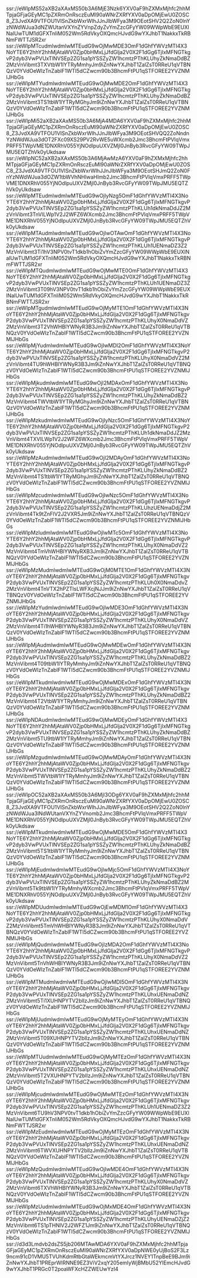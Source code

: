 ssr://eWlpMS52aXB2aXAxMS50b3A6MjE3Nzk6YXV0aF9hZXMxMjhfc2hhMTpjaGFjaGEyMC1pZXRmOnRsczEuMl90aWNrZXRfYXV0aDpOMjEwU0ZOSC8_Z3JvdXA9VTFOU1VISnZkbWxrWlhJJnJlbWFya3M9OEotSHV2Q2ZoN0lnYzNWdWJua3dNZWUtanVXYnZYVnpZdyZvYmZzcGFyYW09WWpWbE9EUXlNalUwTUM1dGFXTnliM052Wm5RdVkyOXQmcHJvdG9wYXJhbT1NakkxTkRBNmFWTTJSR2xr
ssr://eWlpMTcudmlwdmlwMTEudG9wOjMwMDE3OmF1dGhfYWVzMTI4X3NoYTE6Y2hhY2hhMjAtaWV0Zjp0bHMxLjJfdGlja2V0X2F1dGg6TjIxMFNGTkgvP2dyb3VwPVUxTlNVSEp2ZG1sa1pYSSZyZW1hcmtzPThKLUhyZkNmaDdBZ2MzVnVibmt3TXVtbW1lYTRyMmhyJm9iZnNwYXJhbT1ZalZsT0RReU1qVTBNQzV0YVdOeWIzTnZablF1WTI5dCZwcm90b3BhcmFtPU1qSTFOREE2YVZNMlJHbGs
ssr://eWlpMTYudmlwdmlwMTEudG9wOjMwMDE2OmF1dGhfYWVzMTI4X3NoYTE6Y2hhY2hhMjAtaWV0Zjp0bHMxLjJfdGlja2V0X2F1dGg6TjIxMFNGTkgvP2dyb3VwPVUxTlNVSEp2ZG1sa1pYSSZyZW1hcmtzPThKLUhyZkNmaDdBZ2MzVnVibmt3TS1tbW1lYTRyMGhyJm9iZnNwYXJhbT1ZalZsT0RReU1qVTBNQzV0YVdOeWIzTnZablF1WTI5dCZwcm90b3BhcmFtPU1qSTFOREE2YVZNMlJHbGs
ssr://eWlpMi52aXB2aXAxMS50b3A6MjA4MDA6YXV0aF9hZXMxMjhfc2hhMTpjaGFjaGEyMC1pZXRmOnRsczEuMl90aWNrZXRfYXV0aDpOMjEwU0ZOSC8_Z3JvdXA9VTFOU1VISnZkbWxrWlhJJnJlbWFya3M9OEotSHVQQ2ZoNndnYzNWdWJua3dOT2FXc09XS29PV2RvWE5uWXcmb2Jmc3BhcmFtPVlqVmxPRFF5TWpVME1DNXRhV055YjNOdlpuUXVZMjl0JnByb3RvcGFyYW09TWpJMU5EQTZhVk0yUkdsaw
ssr://eWlpNC52aXB2aXAxMS50b3A6MjAwMzA6YXV0aF9hZXMxMjhfc2hhMTpjaGFjaGEyMC1pZXRmOnRsczEuMl90aWNrZXRfYXV0aDpOMjEwU0ZOSC8_Z3JvdXA9VTFOU1VISnZkbWxrWlhJJnJlbWFya3M9OEotSHJmQ2ZoN0FnYzNWdWJua3dOZW1tbWVhNHIwaHImb2Jmc3BhcmFtPVlqVmxPRFF5TWpVME1DNXRhV055YjNOdlpuUXVZMjl0JnByb3RvcGFyYW09TWpJMU5EQTZhVk0yUkdsaw
ssr://eWlpMTEudmlwdmlwMTEudG9wOjIyNzg5OmF1dGhfYWVzMTI4X3NoYTE6Y2hhY2hhMjAtaWV0Zjp0bHMxLjJfdGlja2V0X2F1dGg6TjIxMFNGTkgvP2dyb3VwPVUxTlNVSEp2ZG1sa1pYSSZyZW1hcmtzPThKLUh1dkNmaDdJZ2MzVnVibmt3TnVlLWp1V2J2WFZ6WXcmb2Jmc3BhcmFtPVlqVmxPRFF5TWpVME1DNXRhV055YjNOdlpuUXVZMjl0JnByb3RvcGFyYW09TWpJMU5EQTZhVk0yUkdsaw
ssr://eWlpMTAudmlwdmlwMTEudG9wOjIwOTAwOmF1dGhfYWVzMTI4X3NoYTE6Y2hhY2hhMjAtaWV0Zjp0bHMxLjJfdGlja2V0X2F1dGg6TjIxMFNGTkgvP2dyb3VwPVUxTlNVSEp2ZG1sa1pYSSZyZW1hcmtzPThKLUh1UENmaDZ3Z2MzVnVibmt3Ti1hV3NPV0tvT1dkb1hObiZvYmZzcGFyYW09WWpWbE9EUXlNalUwTUM1dGFXTnliM052Wm5RdVkyOXQmcHJvdG9wYXJhbT1NakkxTkRBNmFWTTJSR2xr
ssr://eWlpMTQudmlwdmlwMTEudG9wOjMwMTE0OmF1dGhfYWVzMTI4X3NoYTE6Y2hhY2hhMjAtaWV0Zjp0bHMxLjJfdGlja2V0X2F1dGg6TjIxMFNGTkgvP2dyb3VwPVUxTlNVSEp2ZG1sa1pYSSZyZW1hcmtzPThKLUh1UENmaDZ3Z2MzVnVibmt3T09hV3NPV0tvT1dkb1hObiZvYmZzcGFyYW09WWpWbE9EUXlNalUwTUM1dGFXTnliM052Wm5RdVkyOXQmcHJvdG9wYXJhbT1NakkxTkRBNmFWTTJSR2xr
ssr://eWlpMTgudmlwdmlwMTEudG9wOjMyMTE1OmF1dGhfYWVzMTI4X3NoYTE6Y2hhY2hhMjAtaWV0Zjp0bHMxLjJfdGlja2V0X2F1dGg6TjIxMFNGTkgvP2dyb3VwPVUxTlNVSEp2ZG1sa1pYSSZyZW1hcmtzPThKLUhyX0NmaDdVZ2MzVnVibmt3T2VhWHBlYWNyR3B3Jm9iZnNwYXJhbT1ZalZsT0RReU1qVTBNQzV0YVdOeWIzTnZablF1WTI5dCZwcm90b3BhcmFtPU1qSTFOREE2YVZNMlJHbGs
ssr://eWlpMjYudmlwdmlwMTEudG9wOjIwMDI2OmF1dGhfYWVzMTI4X3NoYTE6Y2hhY2hhMjAtaWV0Zjp0bHMxLjJfdGlja2V0X2F1dGg6TjIxMFNGTkgvP2dyb3VwPVUxTlNVSEp2ZG1sa1pYSSZyZW1hcmtzPThKLUhyX0NmaDdVZ2MzVnVibmt4TU9hWHBlYWNyR3B3Jm9iZnNwYXJhbT1ZalZsT0RReU1qVTBNQzV0YVdOeWIzTnZablF1WTI5dCZwcm90b3BhcmFtPU1qSTFOREE2YVZNMlJHbGs
ssr://eWlpMjkudmlwdmlwMTEudG9wOjI2MDAxOmF1dGhfYWVzMTI4X3NoYTE6Y2hhY2hhMjAtaWV0Zjp0bHMxLjJfdGlja2V0X2F1dGg6TjIxMFNGTkgvP2dyb3VwPVUxTlNVSEp2ZG1sa1pYSSZyZW1hcmtzPThKLUhyZkNmaDdBZ2MzVnVibmt4TWVtbW1lYTRyMGhyJm9iZnNwYXJhbT1ZalZsT0RReU1qVTBNQzV0YVdOeWIzTnZablF1WTI5dCZwcm90b3BhcmFtPU1qSTFOREE2YVZNMlJHbGs
ssr://eWlpMzkudmlwdmlwMTEudG9wOjIyNzc5OmF1dGhfYWVzMTI4X3NoYTE6Y2hhY2hhMjAtaWV0Zjp0bHMxLjJfdGlja2V0X2F1dGg6TjIxMFNGTkgvP2dyb3VwPVUxTlNVSEp2ZG1sa1pYSSZyZW1hcmtzPThKLUh1dkNmaDdJZ2MzVnVibmt4TXVlLWp1V2J2WFZ6WXcmb2Jmc3BhcmFtPVlqVmxPRFF5TWpVME1DNXRhV055YjNOdlpuUXVZMjl0JnByb3RvcGFyYW09TWpJMU5EQTZhVk0yUkdsaw
ssr://eWlpMzAudmlwdmlwMTEudG9wOjI2MDAyOmF1dGhfYWVzMTI4X3NoYTE6Y2hhY2hhMjAtaWV0Zjp0bHMxLjJfdGlja2V0X2F1dGg6TjIxMFNGTkgvP2dyb3VwPVUxTlNVSEp2ZG1sa1pYSSZyZW1hcmtzPThKLUhyZkNmaDdBZ2MzVnVibmt4TS1tbW1lYTRyMGhyJm9iZnNwYXJhbT1ZalZsT0RReU1qVTBNQzV0YVdOeWIzTnZablF1WTI5dCZwcm90b3BhcmFtPU1qSTFOREE2YVZNMlJHbGs
ssr://eWlpMzcudmlwdmlwMTEudG9wOjIwNzc5OmF1dGhfYWVzMTI4X3NoYTE6Y2hhY2hhMjAtaWV0Zjp0bHMxLjJfdGlja2V0X2F1dGg6TjIxMFNGTkgvP2dyb3VwPVUxTlNVSEp2ZG1sa1pYSSZyZW1hcmtzPThKLUhzUENmaDdjZ2MzVnVibmt4Tk9tZnFlV2J2VXR5Jm9iZnNwYXJhbT1ZalZsT0RReU1qVTBNQzV0YVdOeWIzTnZablF1WTI5dCZwcm90b3BhcmFtPU1qSTFOREE2YVZNMlJHbGs
ssr://eWlpMzIudmlwdmlwMTEudG9wOjIwMTc5OmF1dGhfYWVzMTI4X3NoYTE6Y2hhY2hhMjAtaWV0Zjp0bHMxLjJfdGlja2V0X2F1dGg6TjIxMFNGTkgvP2dyb3VwPVUxTlNVSEp2ZG1sa1pYSSZyZW1hcmtzPThKLUhyX0NmaDdVZ2MzVnVibmt4TmVhWHBlYWNyRXB3Jm9iZnNwYXJhbT1ZalZsT0RReU1qVTBNQzV0YVdOeWIzTnZablF1WTI5dCZwcm90b3BhcmFtPU1qSTFOREE2YVZNMlJHbGs
ssr://eWlpMzMudmlwdmlwMTEudG9wOjM0MTE1OmF1dGhfYWVzMTI4X3NoYTE6Y2hhY2hhMjAtaWV0Zjp0bHMxLjJfdGlja2V0X2F1dGg6TjIxMFNGTkgvP2dyb3VwPVUxTlNVSEp2ZG1sa1pYSSZyZW1hcmtzPThKLUh0X0NmaDdvZ2MzVnVibmt4TnVTX2hPZTlsLWFXcjNJJm9iZnNwYXJhbT1ZalZsT0RReU1qVTBNQzV0YVdOeWIzTnZablF1WTI5dCZwcm90b3BhcmFtPU1qSTFOREE2YVZNMlJHbGs
ssr://eWlpMzYudmlwdmlwMTEudG9wOjIwMDE3OmF1dGhfYWVzMTI4X3NoYTE6Y2hhY2hhMjAtaWV0Zjp0bHMxLjJfdGlja2V0X2F1dGg6TjIxMFNGTkgvP2dyb3VwPVUxTlNVSEp2ZG1sa1pYSSZyZW1hcmtzPThKLUhyX0NmaDdVZ2MzVnVibmt4Ti1hWHBlYWNyR3B3Jm9iZnNwYXJhbT1ZalZsT0RReU1qVTBNQzV0YVdOeWIzTnZablF1WTI5dCZwcm90b3BhcmFtPU1qSTFOREE2YVZNMlJHbGs
ssr://eWlpMjAudmlwdmlwMTEudG9wOjMwMDEwOmF1dGhfYWVzMTI4X3NoYTE6Y2hhY2hhMjAtaWV0Zjp0bHMxLjJfdGlja2V0X2F1dGg6TjIxMFNGTkgvP2dyb3VwPVUxTlNVSEp2ZG1sa1pYSSZyZW1hcmtzPThKLUhyZkNmaDdBZ2MzVnVibmt4T09tbW1lYTRyMmhyJm9iZnNwYXJhbT1ZalZsT0RReU1qVTBNQzV0YVdOeWIzTnZablF1WTI5dCZwcm90b3BhcmFtPU1qSTFOREE2YVZNMlJHbGs
ssr://eWlpMTkudmlwdmlwMTEudG9wOjMwMDExOmF1dGhfYWVzMTI4X3NoYTE6Y2hhY2hhMjAtaWV0Zjp0bHMxLjJfdGlja2V0X2F1dGg6TjIxMFNGTkgvP2dyb3VwPVUxTlNVSEp2ZG1sa1pYSSZyZW1hcmtzPThKLUhyZkNmaDdBZ2MzVnVibmt4T2VtbW1lYTRyMmhyJm9iZnNwYXJhbT1ZalZsT0RReU1qVTBNQzV0YVdOeWIzTnZablF1WTI5dCZwcm90b3BhcmFtPU1qSTFOREE2YVZNMlJHbGs
ssr://eWlpNDAudmlwdmlwMTEudG9wOjMwMDEyOmF1dGhfYWVzMTI4X3NoYTE6Y2hhY2hhMjAtaWV0Zjp0bHMxLjJfdGlja2V0X2F1dGg6TjIxMFNGTkgvP2dyb3VwPVUxTlNVSEp2ZG1sa1pYSSZyZW1hcmtzPThKLUhyZkNmaDdBZ2MzVnVibmt5TU9tbW1lYTRyMmhyJm9iZnNwYXJhbT1ZalZsT0RReU1qVTBNQzV0YVdOeWIzTnZablF1WTI5dCZwcm90b3BhcmFtPU1qSTFOREE2YVZNMlJHbGs
ssr://eWlpMzgudmlwdmlwMTEudG9wOjMwMDAyOmF1dGhfYWVzMTI4X3NoYTE6Y2hhY2hhMjAtaWV0Zjp0bHMxLjJfdGlja2V0X2F1dGg6TjIxMFNGTkgvP2dyb3VwPVUxTlNVSEp2ZG1sa1pYSSZyZW1hcmtzPThKLUhyZkNmaDdBZ2MzVnVibmt5TWVtbW1lYTRyMmhyJm9iZnNwYXJhbT1ZalZsT0RReU1qVTBNQzV0YVdOeWIzTnZablF1WTI5dCZwcm90b3BhcmFtPU1qSTFOREE2YVZNMlJHbGs
ssr://eWlpOC52aXB2aXAxMS50b3A6MjI3ODg6YXV0aF9hZXMxMjhfc2hhMTpjaGFjaGEyMC1pZXRmOnRsczEuMl90aWNrZXRfYXV0aDpOMjEwU0ZOSC8_Z3JvdXA9VTFOU1VISnZkbWxrWlhJJnJlbWFya3M9OEotSHV2Q2ZoN0lnYzNWdWJua3lNdWUtanVXYnZYVnomb2Jmc3BhcmFtPVlqVmxPRFF5TWpVME1DNXRhV055YjNOdlpuUXVZMjl0JnByb3RvcGFyYW09TWpJMU5EQTZhVk0yUkdsaw
ssr://eWlpMTkudmlwdmlwMTEudG9wOjMwMDE5OmF1dGhfYWVzMTI4X3NoYTE6Y2hhY2hhMjAtaWV0Zjp0bHMxLjJfdGlja2V0X2F1dGg6TjIxMFNGTkgvP2dyb3VwPVUxTlNVSEp2ZG1sa1pYSSZyZW1hcmtzPThKLUhyZkNmaDdBZ2MzVnVibmt5TS1tbW1lYTRyMmhyJm9iZnNwYXJhbT1ZalZsT0RReU1qVTBNQzV0YVdOeWIzTnZablF1WTI5dCZwcm90b3BhcmFtPU1qSTFOREE2YVZNMlJHbGs
ssr://eWlpMjEudmlwdmlwMTEudG9wOjIwMjc5OmF1dGhfYWVzMTI4X3NoYTE6Y2hhY2hhMjAtaWV0Zjp0bHMxLjJfdGlja2V0X2F1dGg6TjIxMFNGTkgvP2dyb3VwPVUxTlNVSEp2ZG1sa1pYSSZyZW1hcmtzPThKLUhyZkNmaDdBZ2MzVnVibmt5Tk9tbW1lYTRyMmhyWXcmb2Jmc3BhcmFtPVlqVmxPRFF5TWpVME1DNXRhV055YjNOdlpuUXVZMjl0JnByb3RvcGFyYW09TWpJMU5EQTZhVk0yUkdsaw
ssr://eWlpMDUudmlwdmlwMTEudG9wOjEwMDM1OmF1dGhfYWVzMTI4X3NoYTE6Y2hhY2hhMjAtaWV0Zjp0bHMxLjJfdGlja2V0X2F1dGg6TjIxMFNGTkgvP2dyb3VwPVUxTlNVSEp2ZG1sa1pYSSZyZW1hcmtzPThKLUhyX0NmaDdVZ2MzVnVibmt5TmVhWHBlYWNyR3B3Jm9iZnNwYXJhbT1ZalZsT0RReU1qVTBNQzV0YVdOeWIzTnZablF1WTI5dCZwcm90b3BhcmFtPU1qSTFOREE2YVZNMlJHbGs
ssr://eWlpMjQudmlwdmlwMTEudG9wOjIzMDA2OmF1dGhfYWVzMTI4X3NoYTE6Y2hhY2hhMjAtaWV0Zjp0bHMxLjJfdGlja2V0X2F1dGg6TjIxMFNGTkgvP2dyb3VwPVUxTlNVSEp2ZG1sa1pYSSZyZW1hcmtzPThKLUhyX0NmaDdVZ2MzVnVibmt5TnVhWHBlYWNyR3B3Jm9iZnNwYXJhbT1ZalZsT0RReU1qVTBNQzV0YVdOeWIzTnZablF1WTI5dCZwcm90b3BhcmFtPU1qSTFOREE2YVZNMlJHbGs
ssr://eWlpMTMudmlwdmlwMTEudG9wOjIwMDI5OmF1dGhfYWVzMTI4X3NoYTE6Y2hhY2hhMjAtaWV0Zjp0bHMxLjJfdGlja2V0X2F1dGg6TjIxMFNGTkgvP2dyb3VwPVUxTlNVSEp2ZG1sa1pYSSZyZW1hcmtzPThKLUhxUENmaDdNZ2MzVnVibmt5Ti1XUHNPYTV2blIzJm9iZnNwYXJhbT1ZalZsT0RReU1qVTBNQzV0YVdOeWIzTnZablF1WTI5dCZwcm90b3BhcmFtPU1qSTFOREE2YVZNMlJHbGs
ssr://eWlpMjUudmlwdmlwMTEudG9wOjMyMTEyOmF1dGhfYWVzMTI4X3NoYTE6Y2hhY2hhMjAtaWV0Zjp0bHMxLjJfdGlja2V0X2F1dGg6TjIxMFNGTkgvP2dyb3VwPVUxTlNVSEp2ZG1sa1pYSSZyZW1hcmtzPThKLUhxUENmaDdNZ2MzVnVibmt5T09XUHNPYTV2blIzJm9iZnNwYXJhbT1ZalZsT0RReU1qVTBNQzV0YVdOeWIzTnZablF1WTI5dCZwcm90b3BhcmFtPU1qSTFOREE2YVZNMlJHbGs
ssr://eWlpMTUudmlwdmlwMTEudG9wOjMyMTEzOmF1dGhfYWVzMTI4X3NoYTE6Y2hhY2hhMjAtaWV0Zjp0bHMxLjJfdGlja2V0X2F1dGg6TjIxMFNGTkgvP2dyb3VwPVUxTlNVSEp2ZG1sa1pYSSZyZW1hcmtzPThKLUhxUENmaDdNZ2MzVnVibmt5T2VXUHNPYTV2blIzJm9iZnNwYXJhbT1ZalZsT0RReU1qVTBNQzV0YVdOeWIzTnZablF1WTI5dCZwcm90b3BhcmFtPU1qSTFOREE2YVZNMlJHbGs
ssr://eWlpMjcudmlwdmlwMTEudG9wOjMwMTEzOmF1dGhfYWVzMTI4X3NoYTE6Y2hhY2hhMjAtaWV0Zjp0bHMxLjJfdGlja2V0X2F1dGg6TjIxMFNGTkgvP2dyb3VwPVUxTlNVSEp2ZG1sa1pYSSZyZW1hcmtzPThKLUh1UENmaDZ3Z2MzVnVibmt6TU9hV3NPV0tvT1dkb1hObiZvYmZzcGFyYW09WWpWbE9EUXlNalUwTUM1dGFXTnliM052Wm5RdVkyOXQmcHJvdG9wYXJhbT1NakkxTkRBNmFWTTJSR2xr
ssr://eWlpMzEudmlwdmlwMTEudG9wOjMyMTEzOmF1dGhfYWVzMTI4X3NoYTE6Y2hhY2hhMjAtaWV0Zjp0bHMxLjJfdGlja2V0X2F1dGg6TjIxMFNGTkgvP2dyb3VwPVUxTlNVSEp2ZG1sa1pYSSZyZW1hcmtzPThKLUhxUENmaDdNZ2MzVnVibmt6TWVXUHNPYTV2blIzJm9iZnNwYXJhbT1ZalZsT0RReU1qVTBNQzV0YVdOeWIzTnZablF1WTI5dCZwcm90b3BhcmFtPU1qSTFOREE2YVZNMlJHbGs
ssr://eWlpMzQudmlwdmlwMTEudG9wOjIwMDE4OmF1dGhfYWVzMTI4X3NoYTE6Y2hhY2hhMjAtaWV0Zjp0bHMxLjJfdGlja2V0X2F1dGg6TjIxMFNGTkgvP2dyb3VwPVUxTlNVSEp2ZG1sa1pYSSZyZW1hcmtzPThKLUhyX0NmaDdVZ2MzVnVibmt6TXVhWHBlYWNyR3B3Jm9iZnNwYXJhbT1ZalZsT0RReU1qVTBNQzV0YVdOeWIzTnZablF1WTI5dCZwcm90b3BhcmFtPU1qSTFOREE2YVZNMlJHbGs
ssr://eWlpMzUudmlwdmlwMTEudG9wOjMxMDE4OmF1dGhfYWVzMTI4X3NoYTE6Y2hhY2hhMjAtaWV0Zjp0bHMxLjJfdGlja2V0X2F1dGg6TjIxMFNGTkgvP2dyb3VwPVUxTlNVSEp2ZG1sa1pYSSZyZW1hcmtzPThKLUhyUENmaDZjZ2MzVnVibmt6TS1pTHNlV2J2WFZ1Jm9iZnNwYXJhbT1ZalZsT0RReU1qVTBNQzV0YVdOeWIzTnZablF1WTI5dCZwcm90b3BhcmFtPU1qSTFOREE2YVZNMlJHbGs
ssr://d3d3Lmdvb2dsZS5jb206MTAwMDA6YXV0aF9hZXMxMjhfc2hhMTpjaGFjaGEyMC1pZXRmOnRsczEuMl90aWNrZXRfYXV0aDpNWE0yUjBoS2F3Lz9ncm91cD1VMU5TVUhKdmRtbGtaWEkmcmVtYXJrcz1NVEY1TnpBeE9BJm9iZnNwYXJhbT1PREprWlRNNE9EZ3ViV2xqY205emIyWjBMbU52YlEmcHJvdG9wYXJhbT1PRGc0T2poaWFXcHZZWEUwYzI4

